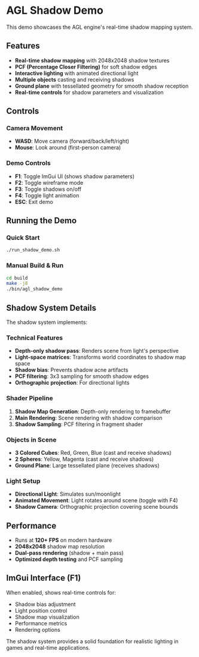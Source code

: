 # AGL Shadow Demo

This demo showcases the AGL engine's real-time shadow mapping system.

## Features

- **Real-time shadow mapping** with 2048x2048 shadow textures
- **PCF (Percentage Closer Filtering)** for soft shadow edges
- **Interactive lighting** with animated directional light
- **Multiple objects** casting and receiving shadows
- **Ground plane** with tessellated geometry for smooth shadow reception
- **Real-time controls** for shadow parameters and visualization

## Controls

### Camera Movement
- **WASD**: Move camera (forward/back/left/right)
- **Mouse**: Look around (first-person camera)

### Demo Controls
- **F1**: Toggle ImGui UI (shows shadow parameters)
- **F2**: Toggle wireframe mode
- **F3**: Toggle shadows on/off
- **F4**: Toggle light animation
- **ESC**: Exit demo

## Running the Demo

### Quick Start
```bash
./run_shadow_demo.sh
```

### Manual Build & Run
```bash
cd build
make -j8
./bin/agl_shadow_demo
```

## Shadow System Details

The shadow system implements:

### Technical Features
- **Depth-only shadow pass**: Renders scene from light's perspective
- **Light-space matrices**: Transforms world coordinates to shadow map space
- **Shadow bias**: Prevents shadow acne artifacts
- **PCF filtering**: 3x3 sampling for smooth shadow edges
- **Orthographic projection**: For directional lights

### Shader Pipeline
1. **Shadow Map Generation**: Depth-only rendering to framebuffer
2. **Main Rendering**: Scene rendering with shadow comparison
3. **Shadow Sampling**: PCF filtering in fragment shader

### Objects in Scene
- **3 Colored Cubes**: Red, Green, Blue (cast and receive shadows)
- **2 Spheres**: Yellow, Magenta (cast and receive shadows)  
- **Ground Plane**: Large tessellated plane (receives shadows)

### Light Setup
- **Directional Light**: Simulates sun/moonlight
- **Animated Movement**: Light rotates around scene (toggle with F4)
- **Shadow Camera**: Orthographic projection covering scene bounds

## Performance

- Runs at **120+ FPS** on modern hardware
- **2048x2048** shadow map resolution
- **Dual-pass rendering** (shadow + main pass)
- **Optimized depth testing** and PCF sampling

## ImGui Interface (F1)

When enabled, shows real-time controls for:
- Shadow bias adjustment
- Light position control
- Shadow map visualization
- Performance metrics
- Rendering options

The shadow system provides a solid foundation for realistic lighting in games and real-time applications.
